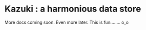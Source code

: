 # Kazuki : a harmonious data store

More docs coming soon.
Even more later.
This is fun........ o_o
